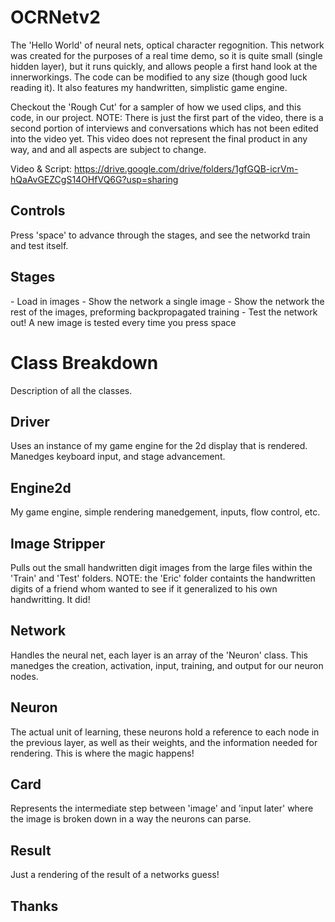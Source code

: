 # OCRNetv2
The 'Hello World' of neural nets, optical character regognition.
This network was created for the purposes of a real time demo, so it is quite small (single hidden layer), but it runs quickly, and allows people a first hand look at the innerworkings. The code can be modified to any size (though good luck reading it).
It also features my handwritten, simplistic game engine.

Checkout the 'Rough Cut' for a sampler of how we used clips, and this code, in our project.
NOTE: There is just the first part of the video, there is a second portion of interviews and conversations which has not been edited into the video yet. This video does not represent the final product in any way, and and all aspects are subject to change.

Video & Script:
https://drive.google.com/drive/folders/1gfGQB-icrVm-hQaAvGEZCgS14OHfVQ6G?usp=sharing

<h2> Controls </h2>
Press 'space' to advance through the stages, and see the networkd train and test itself.

<h2> Stages </h2>
 - Load in images
 - Show the network a single image
 - Show the network the rest of the images, preforming backpropagated training
 - Test the network out! A new image is tested every time you press space
 
 <h1> Class Breakdown </h1>
 Description of all the classes.
 
 <h2> Driver </h2> 
 Uses an instance of my game engine for the 2d display that is rendered. Manedges keyboard input, and stage advancement.
 
  <h2> Engine2d </h2>
  My game engine, simple rendering manedgement, inputs, flow control, etc.
  
  <h2> Image Stripper </h2>
  Pulls out the small handwritten digit images from the large files within the 'Train' and 'Test' folders. NOTE: the 'Eric' folder containts the handwritten digits of a friend whom wanted to see if it generalized to his own handwritting. It did!
  
  <h2> Network </h2>
  Handles the neural net, each layer is an array of the 'Neuron' class. This manedges the creation, activation, input, training, and output for our neuron nodes.
  
  <h2> Neuron </h2>
  The actual unit of learning, these neurons hold a reference to each node in the previous layer, as well as their weights, and the information needed for rendering. This is where the magic happens!
  
  <h2> Card </h2>
  Represents the intermediate step between 'image' and 'input later' where the image is broken down in a way the neurons can parse.
  
  <h2> Result </h2>
  Just a rendering of the result of a networks guess!
  
  <h2> Thanks </h2>
  
